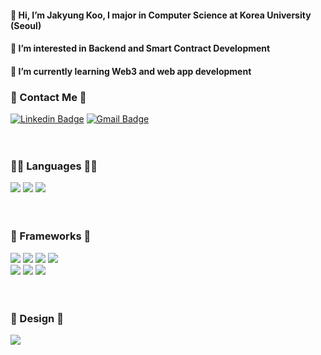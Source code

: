 <div align="left">
  <h4>👋 Hi, I’m Jakyung Koo, I major in Computer Science at Korea University (Seoul)</h4>
  <h4>👀 I’m interested in Backend and Smart Contract Development</h4>
  <h4>🌱 I’m currently learning Web3 and web app development</h4>
  
  ### 📱 Contact Me 📱
  [![Linkedin Badge](https://img.shields.io/badge/-Linkedin-0A66C2?logo=Linkedin&logoColor=white&style=for-the-badge&link=https://www.linkedin.com/in/jakyung-‍koo-120478226/)](https://www.linkedin.com/in/jakyung-‍koo-120478226/)
  [![Gmail Badge](https://img.shields.io/badge/Gmail-EA4335?&logo=Gmail&logoColor=white&style=for-the-badge&link=mailto:lawkelvin33@gmail.com)](mailto:lawkelvin33@gmail.com)
  <br> <br> <br>

  ### 👩‍💻 Languages 👩‍💻
  <img src="https://img.shields.io/badge/TypeScript-3178C6?style=for-the-badge&logo=TypeScript&logoColor=white">
  <img src="https://img.shields.io/badge/Python-3776AB?style=for-the-badge&logo=Python&logoColor=white">
  <img src="https://img.shields.io/badge/Kotlin-7F52FF?style=for-the-badge&logo=Kotlin&logoColor=white">
  <br> <br> <br>
  
  ### 🚀 Frameworks 🚀
  <img src="https://img.shields.io/badge/React-61DAFB?style=for-the-badge&logo=React&logoColor=white">
  <img src="https://img.shields.io/badge/Flutter-02569B?style=for-the-badge&logo=Flutter&logoColor=white">
  <img src="https://img.shields.io/badge/FastAPI-009688?style=for-the-badge&logo=FastAPI&logoColor=white">
  <img src="https://img.shields.io/badge/Spring Boot-6DB33F?style=for-the-badge&logo=Spring Boot&logoColor=white">
  <br> 
  <img src="https://img.shields.io/badge/Kubernetes-326CE5?style=for-the-badge&logo=Kubernetes&logoColor=white">
  <img src="https://img.shields.io/badge/Fluent Bit-49BDA5?style=for-the-badge&logo=Fluent Bit&logoColor=white">
  <img src="https://img.shields.io/badge/Apache Kafka-231F20?style=for-the-badge&logo=Apache Kafka&logoColor=white">
  <br> <br> <br>
  
  ### 🎨 Design 🎨
  <img src="https://img.shields.io/badge/Figma-black?style=for-the-badge&logo=Figma&logoColor=##F24E1E">
  <br> <br> <br>
  </div>
